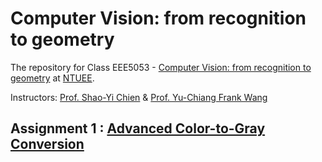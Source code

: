 # Computer Vision: from recognition to geometry
The repository for Class EEE5053 - [Computer Vision: from recognition to geometry](http://media.ee.ntu.edu.tw/courses/cv/18F/) at [NTUEE](https://web.ee.ntu.edu.tw/).

Instructors: [Prof. Shao-Yi Chien](http://media.ee.ntu.edu.tw/member/#nevigator) & [Prof. Yu-Chiang Frank Wang](http://vllab.ee.ntu.edu.tw/members.html)
## Assignment 1 : [Advanced Color-to-Gray Conversion](./Assignment1)
